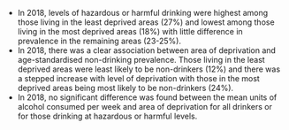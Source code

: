* In 2018, levels of hazardous or harmful drinking were highest among those living in the least deprived areas (27%) and lowest among those living in the most deprived areas (18%) with little difference in prevalence in the remaining areas (23-25%).
* In 2018, there was a clear association between area of deprivation and age-standardised non-drinking prevalence. Those living in the least deprived areas were least likely to be non-drinkers (12%) and there was a stepped increase with level of deprivation with those in the most deprived areas being most likely to be non-drinkers (24%).
* In 2018, no significant difference was found between the mean units of alcohol consumed per week and area of deprivation for all drinkers or for those drinking at hazardous or harmful levels.








